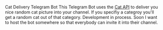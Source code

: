 Cat Delivery Telegram Bot
This Telegram Bot uses the [Cat API](https://thecatapi.com/) to deliver you nice random cat picture into your channel. If you specifiy a categroy you'll get a random cat out of that category. Development in process. Soon I want to host the bot somewhere so that everybody can invite it into their channel. 
